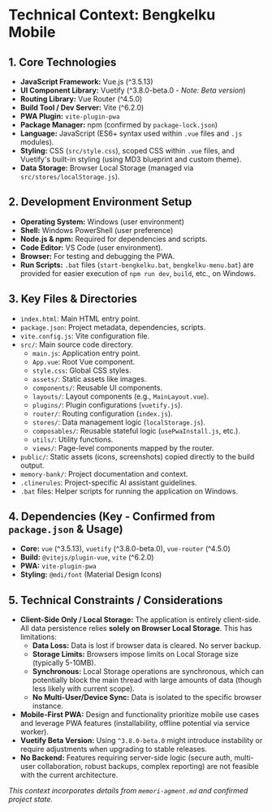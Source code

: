 # Technical Context: Bengkelku Mobile

## 1. Core Technologies
- **JavaScript Framework:** Vue.js (^3.5.13)
- **UI Component Library:** Vuetify (^3.8.0-beta.0 - *Note: Beta version*)
- **Routing Library:** Vue Router (^4.5.0)
- **Build Tool / Dev Server:** Vite (^6.2.0)
- **PWA Plugin:** `vite-plugin-pwa`
- **Package Manager:** npm (confirmed by `package-lock.json`)
- **Language:** JavaScript (ES6+ syntax used within `.vue` files and `.js` modules).
- **Styling:** CSS (`src/style.css`), scoped CSS within `.vue` files, and Vuetify's built-in styling (using MD3 blueprint and custom theme).
- **Data Storage:** Browser Local Storage (managed via `src/stores/localStorage.js`).

## 2. Development Environment Setup
- **Operating System:** Windows (user environment)
- **Shell:** Windows PowerShell (user preference)
- **Node.js & npm:** Required for dependencies and scripts.
- **Code Editor:** VS Code (user environment).
- **Browser:** For testing and debugging the PWA.
- **Run Scripts:** `.bat` files (`start-bengkelku.bat`, `bengkelku-menu.bat`) are provided for easier execution of `npm run dev`, `build`, etc., on Windows.

## 3. Key Files & Directories
- `index.html`: Main HTML entry point.
- `package.json`: Project metadata, dependencies, scripts.
- `vite.config.js`: Vite configuration file.
- `src/`: Main source code directory.
  - `main.js`: Application entry point.
  - `App.vue`: Root Vue component.
  - `style.css`: Global CSS styles.
  - `assets/`: Static assets like images.
  - `components/`: Reusable UI components.
  - `layouts/`: Layout components (e.g., `MainLayout.vue`).
  - `plugins/`: Plugin configurations (`vuetify.js`).
  - `router/`: Routing configuration (`index.js`).
  - `stores/`: Data management logic (`localStorage.js`).
  - `composables/`: Reusable stateful logic (`usePwaInstall.js`, etc.).
  - `utils/`: Utility functions.
  - `views/`: Page-level components mapped by the router.
- `public/`: Static assets (icons, screenshots) copied directly to the build output.
- `memory-bank/`: Project documentation and context.
- `.clinerules`: Project-specific AI assistant guidelines.
- `.bat` files: Helper scripts for running the application on Windows.

## 4. Dependencies (Key - Confirmed from `package.json` & Usage)
- **Core:** `vue` (^3.5.13), `vuetify` (^3.8.0-beta.0), `vue-router` (^4.5.0)
- **Build:** `@vitejs/plugin-vue`, `vite` (^6.2.0)
- **PWA:** `vite-plugin-pwa`
- **Styling:** `@mdi/font` (Material Design Icons)

## 5. Technical Constraints / Considerations
- **Client-Side Only / Local Storage:** The application is entirely client-side. All data persistence relies **solely on Browser Local Storage**. This has limitations:
    - **Data Loss:** Data is lost if browser data is cleared. No server backup.
    - **Storage Limits:** Browsers impose limits on Local Storage size (typically 5-10MB).
    - **Synchronous:** Local Storage operations are synchronous, which can potentially block the main thread with large amounts of data (though less likely with current scope).
    - **No Multi-User/Device Sync:** Data is isolated to the specific browser instance.
- **Mobile-First PWA:** Design and functionality prioritize mobile use cases and leverage PWA features (installability, offline potential via service worker).
- **Vuetify Beta Version:** Using `^3.8.0-beta.0` might introduce instability or require adjustments when upgrading to stable releases.
- **No Backend:** Features requiring server-side logic (secure auth, multi-user collaboration, robust backups, complex reporting) are not feasible with the current architecture.

*This context incorporates details from `memori-agment.md` and confirmed project state.*
